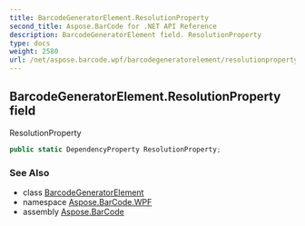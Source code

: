 ```yaml
---
title: BarcodeGeneratorElement.ResolutionProperty
second_title: Aspose.BarCode for .NET API Reference
description: BarcodeGeneratorElement field. ResolutionProperty
type: docs
weight: 2580
url: /net/aspose.barcode.wpf/barcodegeneratorelement/resolutionproperty/
---
```

## BarcodeGeneratorElement.ResolutionProperty field

ResolutionProperty

```csharp
public static DependencyProperty ResolutionProperty;
```

### See Also

* class [BarcodeGeneratorElement](../)
* namespace [Aspose.BarCode.WPF](../../barcodegeneratorelement/)
* assembly [Aspose.BarCode](../../../)


